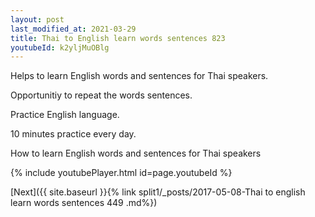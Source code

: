 ```yaml
---
layout: post
last_modified_at: 2021-03-29
title: Thai to English learn words sentences 823 
youtubeId: k2yljMuOBlg
---
```

 
 
Helps to learn English words and sentences for Thai speakers.

Opportunitiy to repeat the words sentences. 

Practice English language. 
 
10 minutes practice every day. 
 
How to learn English words and sentences for Thai speakers 
 
{% include youtubePlayer.html id=page.youtubeId %}
 
 
[Next]({{ site.baseurl }}{% link  split1/_posts/2017-05-08-Thai to english learn words sentences 449 .md%})
 
